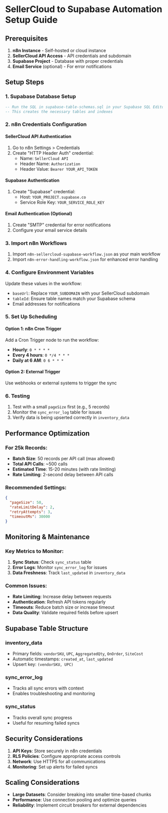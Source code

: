 # SellerCloud to Supabase Automation Setup Guide

## Prerequisites

1. **n8n Instance** - Self-hosted or cloud instance
2. **SellerCloud API Access** - API credentials and subdomain
3. **Supabase Project** - Database with proper credentials
4. **Email Service** (optional) - For error notifications

## Setup Steps

### 1. Supabase Database Setup

```sql
-- Run the SQL in supabase-table-schemas.sql in your Supabase SQL Editor
-- This creates the necessary tables and indexes
```

### 2. n8n Credentials Configuration

#### SellerCloud API Authentication
1. Go to n8n Settings > Credentials
2. Create "HTTP Header Auth" credential:
   - Name: `SellerCloud API`
   - Header Name: `Authorization`
   - Header Value: `Bearer YOUR_API_TOKEN`

#### Supabase Authentication  
1. Create "Supabase" credential:
   - Host: `YOUR_PROJECT.supabase.co`
   - Service Role Key: `YOUR_SERVICE_ROLE_KEY`

#### Email Authentication (Optional)
1. Create "SMTP" credential for error notifications
2. Configure your email service details

### 3. Import n8n Workflows

1. Import `n8n-sellercloud-supabase-workflow.json` as your main workflow
2. Import `n8n-error-handling-workflow.json` for enhanced error handling

### 4. Configure Environment Variables

Update these values in the workflow:
- `baseUrl`: Replace `YOUR_SUBDOMAIN` with your SellerCloud subdomain
- `tableId`: Ensure table names match your Supabase schema
- Email addresses for notifications

### 5. Set Up Scheduling

#### Option 1: n8n Cron Trigger
Add a Cron Trigger node to run the workflow:
- **Hourly**: `0 * * * *`
- **Every 4 hours**: `0 */4 * * *` 
- **Daily at 6 AM**: `0 6 * * *`

#### Option 2: External Trigger
Use webhooks or external systems to trigger the sync

### 6. Testing

1. Test with a small `pageSize` first (e.g., 5 records)
2. Monitor the `sync_error_log` table for issues
3. Verify data is being upserted correctly in `inventory_data`

## Performance Optimization

### For 25k Records:
- **Batch Size**: 50 records per API call (max allowed)
- **Total API Calls**: ~500 calls
- **Estimated Time**: 15-20 minutes (with rate limiting)
- **Rate Limiting**: 2-second delay between API calls

### Recommended Settings:
```json
{
  "pageSize": 50,
  "rateLimitDelay": 2,
  "retryAttempts": 3,
  "timeoutMs": 30000
}
```

## Monitoring & Maintenance

### Key Metrics to Monitor:
1. **Sync Status**: Check `sync_status` table
2. **Error Logs**: Monitor `sync_error_log` for issues
3. **Data Freshness**: Track `last_updated` in `inventory_data`

### Common Issues:
- **Rate Limiting**: Increase delay between requests
- **Authentication**: Refresh API tokens regularly  
- **Timeouts**: Reduce batch size or increase timeout
- **Data Quality**: Validate required fields before upsert

## Supabase Table Structure

### inventory_data
- Primary fields: `vendorSKU`, `UPC`, `AggregatedQty`, `OnOrder`, `SiteCost`
- Automatic timestamps: `created_at`, `last_updated`
- Upsert key: `(vendorSKU, UPC)`

### sync_error_log
- Tracks all sync errors with context
- Enables troubleshooting and monitoring

### sync_status  
- Tracks overall sync progress
- Useful for resuming failed syncs

## Security Considerations

1. **API Keys**: Store securely in n8n credentials
2. **RLS Policies**: Configure appropriate access controls
3. **Network**: Use HTTPS for all communications
4. **Monitoring**: Set up alerts for failed syncs

## Scaling Considerations

- **Large Datasets**: Consider breaking into smaller time-based chunks
- **Performance**: Use connection pooling and optimize queries
- **Reliability**: Implement circuit breakers for external dependencies